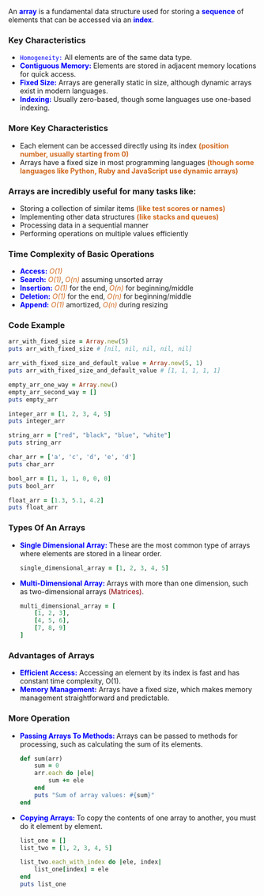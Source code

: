 An <b style="color:blue">array</b> is a fundamental data structure used for storing a <b style="color:blue">sequence</b> of elements that can be accessed via an <b style="color:blue">index</b>.


### Key Characteristics
- <code style="color:blue">Homogeneity:</code> All elements are of the same data type.
- <b style="color:blue">Contiguous Memory:</b> Elements are stored in adjacent memory locations for quick access.
- <b style="color:blue">Fixed Size:</b> Arrays are generally static in size, although dynamic arrays exist in modern languages.
- <b style="color:blue">Indexing:</b> Usually zero-based, though some languages use one-based indexing.

### More Key Characteristics

- Each element can be accessed directly using its index <b style="color:chocolate">(position number, usually starting from 0)</b>
- Arrays have a fixed size in most programming languages <b style="color:chocolate">(though some languages like Python, Ruby and JavaScript use dynamic arrays)</b>


### Arrays are incredibly useful for many tasks like:

- Storing a collection of similar items <b style="color:chocolate">(like test scores or names)</b>
- Implementing other data structures <b style="color:chocolate">(like stacks and queues)</b>
- Processing data in a sequential manner
- Performing operations on multiple values efficiently


### Time Complexity of Basic Operations

- <b style="color:blue">Access:</b> <i style="color:chocolate">O(1)</i>
- <b style="color:blue">Search:</b> <i style="color:chocolate">O(1)</i>, <i style="color:chocolate">O(n)</i> assuming unsorted array
- <b style="color:blue">Insertion:</b> <i style="color:chocolate">O(1)</i> for the end, <i style="color:chocolate">O(n)</i> for beginning/middle
- <b style="color:blue">Deletion:</b> <i style="color:chocolate">O(1)</i> for the end, <i style="color:chocolate">O(n)</i> for beginning/middle
- <b style="color:blue">Append:</b> <i style="color:chocolate">O(1)</i> amortized, <i style="color:chocolate">O(n)</i> during resizing

### Code Example

```ruby
arr_with_fixed_size = Array.new(5)
puts arr_with_fixed_size # [nil, nil, nil, nil, nil]

arr_with_fixed_size_and_default_value = Array.new(5, 1)
puts arr_with_fixed_size_and_default_value # [1, 1, 1, 1, 1]

empty_arr_one_way = Array.new()
empty_arr_second_way = []
puts empty_arr

integer_arr = [1, 2, 3, 4, 5]
puts integer_arr

string_arr = ["red", "black", "blue", "white"]
puts string_arr

char_arr = ['a', 'c', 'd', 'e', 'd']
puts char_arr

bool_arr = [1, 1, 1, 0, 0, 0]
puts bool_arr

float_arr = [1.3, 5.1, 4.2]
puts float_arr
```

### Types Of An Arrays

- <b style="color:blue">Single Dimensional Array: </b> These are the most common type of arrays where elements are stored in a linear order.

    ```ruby
    single_dimensional_array = [1, 2, 3, 4, 5]    
    ```

- <b style="color:blue">Multi-Dimensional Array: </b> Arrays with more than one dimension, such as two-dimensional arrays <span style="color:darkred">(Matrices)</span>.

    ```ruby
    multi_dimensional_array = [
        [1, 2, 3],
        [4, 5, 6],
        [7, 8, 9]
    ]
    ```

### Advantages of Arrays

- <b style="color:blue">Efficient Access:</b> Accessing an element by its index is fast and has constant time complexity, O(1).
- <b style="color:blue">Memory Management:</b> Arrays have a fixed size, which makes memory management straightforward and predictable.

### More Operation

- <b style="color:blue">Passing Arrays To Methods: </b> Arrays can be passed to methods for processing, such as calculating the sum of its elements.

    ```ruby
    def sum(arr)
        sum = 0
        arr.each do |ele|
            sum += ele
        end
        puts "Sum of array values: #{sum}"
    end
    ```

- <b style="color:blue">Copying Arrays: </b> To copy the contents of one array to another, you must do it element by element.

    ```ruby
    list_one = []
    list_two = [1, 2, 3, 4, 5]

    list_two.each_with_index do |ele, index|
        list_one[index] = ele
    end
    puts list_one
    ```
